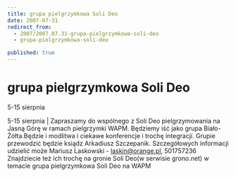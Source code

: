 ```yaml
---
title: grupa pielgrzymkowa Soli Deo
date: 2007-07-31
redirect_from: 
  - 2007/2007.07.31-grupa-pielgrzymkowa-soli-deo
  - grupa-pielgrzymkowa-soli-deo

published: true
---
```




# grupa pielgrzymkowa Soli Deo

<time>5-15 sierpnia</time>

5-15 sierpnia | 
Zapraszamy do wspólnego z&nbsp;Soli Deo pielgrzymowania na Jasną Górę w ramach&nbsp;pielgrzymki WAPM.&nbsp;Będziemy iść jako grupa&nbsp;Biało-Żółta.Będzie i modlitwa i ciekawe konferencje i trochę integracji. Grupie przewodzić będzie ksiądz Arkadiusz Szczepanik.
Szczegółowych informacji udzielić może Mariusz Laskowski - laskin@orange.pl, 501757236
Znajdziecie też ich trochę na gronie Soli Deo(w serwisie grono.net) w temacie grupa pielgrzymkowa Soli Deo na WAPM


<!--CONTENT FROM OLD SERVER (jos before 2013): 5-15 sierpnia | 
Zapraszamy do wspólnego z&nbsp;Soli Deo pielgrzymowania na Jasną Górę w ramach&nbsp;pielgrzymki WAPM.&nbsp;Będziemy iść jako grupa&nbsp;Biało-Żółta.Będzie i modlitwa i ciekawe konferencje i trochę integracji. Grupie przewodzić będzie ksiądz Arkadiusz Szczepanik.
Szczegółowych informacji udzielić może Mariusz Laskowski - laskin@orange.pl, 501757236
Znajdziecie też ich trochę na gronie Soli Deo(w serwisie grono.net) w temacie grupa pielgrzymkowa Soli Deo na WAPM

-->

<!--{{json:{"created_date":"2007-07-31 18:21:54","publish_down":"0000-00-00 00:00:00","id":"513"}}}-->